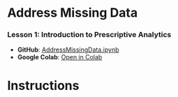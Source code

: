 # Address Missing Data

### Lesson 1: Introduction to Prescriptive Analytics
- **GitHub**: [AddressMissingData.ipynb](AddressMissingData.ipynb)
- **Google Colab**: [Open in Colab](https://colab.research.google.com/github/scottalanturner/prescriptive-analytics/blob/main/Assignments/AddressMissingData.ipynb)

# Instructions

